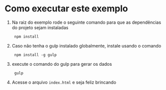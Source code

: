 # Como executar este exemplo

1. Na raiz do exemplo rode o seguinte comando para que as dependências do projeto sejam instaladas
    
        npm install

1. Caso não tenha o gulp instalado globalmente, instale usando o comando
        
        npm install -g gulp

1. execute o comando do gulp para gerar os dados

        gulp

1. Acesse o arquivo `index.html` e seja feliz brincando

